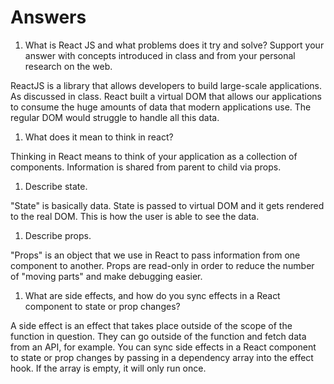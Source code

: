 # Answers

1. What is React JS and what problems does it try and solve? Support your answer with concepts introduced in class and from your personal research on the web.

ReactJS is a library that allows developers to build large-scale applications. As discussed in class. React built a virtual DOM that allows our applications to consume the huge amounts of data that modern applications use. The regular DOM would struggle to handle all this data. 

1. What does it mean to think in react?

Thinking in React means to think of your application as a collection of components. Information is shared from parent to child via props. 

1. Describe state.

"State" is basically data. State is passed to virtual DOM and it gets rendered to the real DOM. This is how the user is able to see the data. 

1. Describe props.

"Props" is an object that we use in React to pass information from one component to another. Props are read-only in order to reduce the number of "moving parts" and make debugging easier. 

1. What are side effects, and how do you sync effects in a React component to state or prop changes?

A side effect is an effect that takes place outside of the scope of the function in question. They can go outside of the function and fetch data from an API, for example. You can sync side effects in a React component to state or prop changes by passing in a 	dependency array into the effect hook. If the array is empty, it will only run once. 
